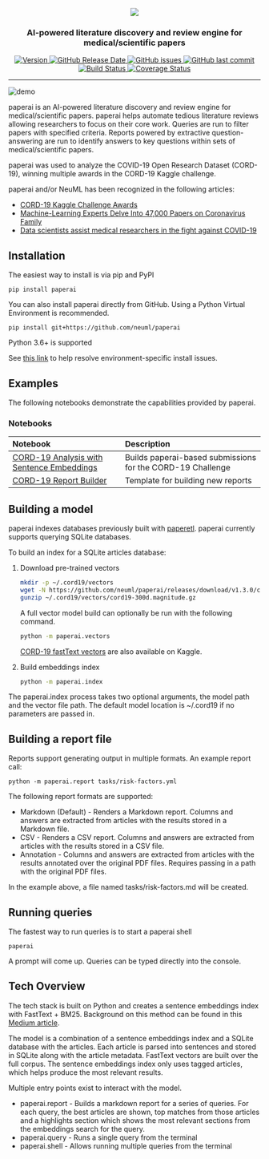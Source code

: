 <p align="center">
    <img src="https://raw.githubusercontent.com/neuml/paperai/master/logo.png"/>
</p>

<h3 align="center">
    <p>AI-powered literature discovery and review engine for medical/scientific papers</p>
</h3>

<p align="center">
    <a href="https://github.com/neuml/paperai/releases">
        <img src="https://img.shields.io/github/release/neuml/paperai.svg?style=flat&color=success" alt="Version"/>
    </a>
    <a href="https://github.com/neuml/paperai/releases">
        <img src="https://img.shields.io/github/release-date/neuml/paperai.svg?style=flat&color=blue" alt="GitHub Release Date"/>
    </a>
    <a href="https://github.com/neuml/paperai/issues">
        <img src="https://img.shields.io/github/issues/neuml/paperai.svg?style=flat&color=success" alt="GitHub issues"/>
    </a>
    <a href="https://github.com/neuml/paperai">
        <img src="https://img.shields.io/github/last-commit/neuml/paperai.svg?style=flat&color=blue" alt="GitHub last commit"/>
    </a>
    <a href="https://github.com/neuml/paperai/actions?query=workflow%3Abuild">
        <img src="https://github.com/neuml/paperai/workflows/build/badge.svg" alt="Build Status"/>
    </a>
    <a href="https://coveralls.io/github/neuml/paperai?branch=master">
        <img src="https://img.shields.io/coveralls/github/neuml/paperai" alt="Coverage Status">
    </a>
</p>

-------------------------------------------------------------------------------------------------------------------------------------------------------

![demo](https://raw.githubusercontent.com/neuml/paperai/master/demo.png)

paperai is an AI-powered literature discovery and review engine for medical/scientific papers. paperai helps automate tedious literature reviews allowing researchers to focus on their core work. Queries are run to filter papers with specified criteria. Reports powered by extractive question-answering are run to identify answers to key questions within sets of medical/scientific papers.

paperai was used to analyze the COVID-19 Open Research Dataset (CORD-19), winning multiple awards in the CORD-19 Kaggle challenge.

paperai and/or NeuML has been recognized in the following articles:

- [CORD-19 Kaggle Challenge Awards](https://www.kaggle.com/allen-institute-for-ai/CORD-19-research-challenge/discussion/161447)
- [Machine-Learning Experts Delve Into 47,000 Papers on Coronavirus Family](https://www.wsj.com/articles/machine-learning-experts-delve-into-47-000-papers-on-coronavirus-family-11586338201)
- [Data scientists assist medical researchers in the fight against COVID-19](https://cloud.google.com/blog/products/ai-machine-learning/how-kaggle-data-scientists-help-with-coronavirus)

## Installation
The easiest way to install is via pip and PyPI

    pip install paperai

You can also install paperai directly from GitHub. Using a Python Virtual Environment is recommended.

    pip install git+https://github.com/neuml/paperai

Python 3.6+ is supported

See [this link](https://github.com/neuml/txtai#installation) to help resolve environment-specific install issues.

## Examples

The following notebooks demonstrate the capabilities provided by paperai.

### Notebooks

| Notebook     |      Description      |
|:----------|:-------------|
| [CORD-19 Analysis with Sentence Embeddings](https://www.kaggle.com/davidmezzetti/cord-19-analysis-with-sentence-embeddings) | Builds paperai-based submissions for the CORD-19 Challenge |
| [CORD-19 Report Builder](https://www.kaggle.com/davidmezzetti/cord-19-report-builder) | Template for building new reports |

## Building a model
paperai indexes databases previously built with [paperetl](https://github.com/neuml/paperetl). paperai currently supports querying SQLite databases.

To build an index for a SQLite articles database:

1. Download pre-trained vectors

    ```bash
    mkdir -p ~/.cord19/vectors
    wget -N https://github.com/neuml/paperai/releases/download/v1.3.0/cord19-300d.magnitude.gz -P ~/.cord19/vectors
    gunzip ~/.cord19/vectors/cord19-300d.magnitude.gz
    ```

    A full vector model build can optionally be run with the following command.

    ```bash
    python -m paperai.vectors
    ```

    [CORD-19 fastText vectors](https://www.kaggle.com/davidmezzetti/cord19-fasttext-vectors) are also available on Kaggle.

2. Build embeddings index

    ```bash
    python -m paperai.index
    ```

The paperai.index process takes two optional arguments, the model path and the vector file path. The default model location is ~/.cord19 if
no parameters are passed in.

## Building a report file
Reports support generating output in multiple formats. An example report call:

    python -m paperai.report tasks/risk-factors.yml

The following report formats are supported:

- Markdown (Default) - Renders a Markdown report. Columns and answers are extracted from articles with the results stored in a Markdown file.
- CSV - Renders a CSV report. Columns and answers are extracted from articles with the results stored in a CSV file.
- Annotation - Columns and answers are extracted from articles with the results annotated over the original PDF files. Requires passing in a path with the original PDF files.

In the example above, a file named tasks/risk-factors.md will be created.

## Running queries
The fastest way to run queries is to start a paperai shell

    paperai

A prompt will come up. Queries can be typed directly into the console.

## Tech Overview
The tech stack is built on Python and creates a sentence embeddings index with FastText + BM25. Background on this method can be found in this [Medium article](https://towardsdatascience.com/building-a-sentence-embedding-index-with-fasttext-and-bm25-f07e7148d240). 

The model is a combination of a sentence embeddings index and a SQLite database with the articles. Each article is parsed into sentences and stored in SQLite along with the article metadata. FastText vectors are built over the full corpus. The sentence embeddings index only uses tagged articles, which helps produce the most relevant results.

Multiple entry points exist to interact with the model.

- paperai.report - Builds a markdown report for a series of queries. For each query, the best articles are shown, top matches from those articles and a highlights section which shows the most relevant sections from the embeddings search for the query.
- paperai.query - Runs a single query from the terminal
- paperai.shell - Allows running multiple queries from the terminal

